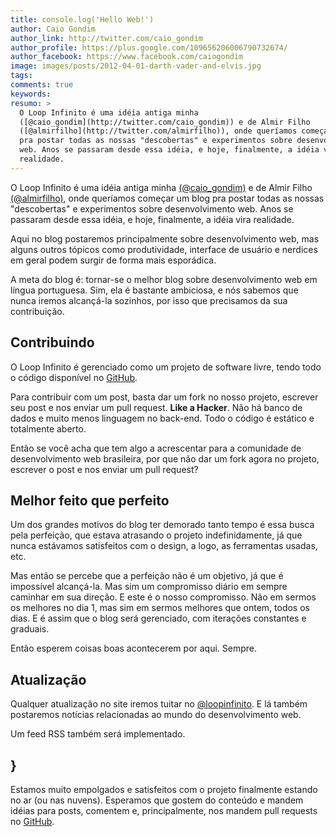 ```yaml
---
title: console.log('Hello Web!')
author: Caio Gondim
author_link: http://twitter.com/caio_gondim
author_profile: https://plus.google.com/109656206006790732674/
author_facebook: https://www.facebook.com/caiogondim
image: images/posts/2012-04-01-darth-vader-and-elvis.jpg
tags:
comments: true
keywords:
resumo: >
  O Loop Infinito é uma idéia antiga minha
  ([@caio_gondim](http://twitter.com/caio_gondim)) e de Almir Filho
  ([@almirfilho](http://twitter.com/almirfilho)), onde queríamos começar um blog
  pra postar todas as nossas "descobertas" e experimentos sobre desenvolvimento
  web. Anos se passaram desde essa idéia, e hoje, finalmente, a idéia vira
  realidade.
---
```


O Loop Infinito é uma idéia antiga minha
<a href="http://twitter.com/caio_gondim">(@caio_gondim)</a> e de Almir Filho
<a href="http://twitter.com/almirfilho">(@almirfilho)</a>, onde queríamos
começar um blog pra postar todas as nossas "descobertas" e experimentos sobre
desenvolvimento web. Anos se passaram desde essa idéia, e hoje, finalmente, a
idéia vira realidade.

Aqui no blog postaremos principalmente sobre desenvolvimento web, mas alguns
outros tópicos como produtividade, interface de usuário e nerdices em geral
podem surgir de forma mais esporádica.

A meta do blog é: tornar-se o melhor blog sobre desenvolvimento web em língua
portuguesa. Sim, ela é bastante ambiciosa, e nós sabemos que nunca iremos
alcançá-la sozinhos, por isso que precisamos da sua contribuição.


## Contribuindo

O Loop Infinito é gerenciado como um projeto de software livre, tendo todo o
código disponível no
<a href="https://github.com/loopinfinito/loopinfinito.com.br">GitHub</a>.

Para contribuir com um post, basta dar um fork no nosso projeto, escrever seu
post e nos enviar um pull request. **Like a Hacker**. Não há banco de dados e
muito menos linguagem no back-end. Todo o código é estático e totalmente aberto.

Então se você acha que tem algo a acrescentar para a comunidade de
desenvolvimento web brasileira, por que não dar um fork agora no projeto,
escrever o post e nos enviar um pull request?


## Melhor feito que perfeito

Um dos grandes motivos do blog ter demorado tanto tempo é essa busca pela
perfeição, que estava atrasando o projeto indefinidamente, já que nunca
estávamos satisfeitos com o design, a logo, as ferramentas usadas, etc.

Mas então se percebe que a perfeição não é um objetivo, já que é impossível
alcançá-la. Mas sim um compromisso diário em sempre caminhar em sua direção.
E este é o nosso compromisso. Não em sermos os melhores no dia 1, mas sim em
sermos melhores que ontem, todos os dias. E é assim que o blog será gerenciado,
com iterações constantes e graduais.

Então esperem coisas boas acontecerem por aqui. Sempre.


## Atualização

Qualquer atualização no site iremos tuitar no
<a href="http://twitter.com/loopinfinito">@loopinfinito</a>. E lá também
postaremos notícias relacionadas ao mundo do desenvolvimento web.

Um feed RSS também será implementado.

<h2>}</h2>
Estamos muito empolgados e satisfeitos com o projeto finalmente estando no ar
(ou nas nuvens). Esperamos que gostem do conteúdo e mandem idéias para posts,
comentem e, principalmente, nos mandem pull requests no
<a href="https://github.com/loopinfinito/loopinfinito.com.br">GitHub</a>.
